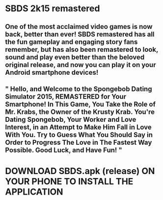 # SBDS 2k15 remastered
One of the most acclaimed video games is now back, better than ever! SBDS remastered has all the fun gameplay and engaging story fans remember, but has also been remastered to look, sound and play even better than the beloved original release, and now you can play it on your Android smartphone devices!
----------------------------
" Hello, and Welcome to the Spongebob Dating Simulator 2015, REMASTERED for Your Smartphone!
In This Game, You Take the Role of Mr. Krabs, the Owner of the Krusty Krab. You're Dating Spongebob, Your Worker and Love Interest, in an Attempt to Make Him Fall in Love With You.
Try to Guess What You Should Say in Order to Progress The Love in The Fastest Way Possible.
Good Luck, and Have Fun! "
----------------------------
# DOWNLOAD SBDS.apk (release) ON YOUR PHONE TO INSTALL THE APPLICATION
